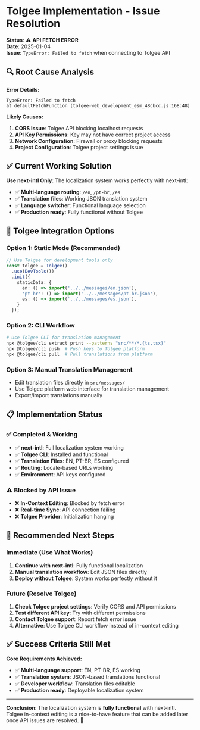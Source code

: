# Tolgee Implementation - Issue Resolution

**Status**: ⚠️ **API FETCH ERROR**  
**Date**: 2025-01-04  
**Issue**: `TypeError: Failed to fetch` when connecting to Tolgee API

## 🔍 **Root Cause Analysis**

**Error Details:**
```
TypeError: Failed to fetch
at defaultFetchFunction (tolgee-web_development_esm_48cbcc.js:168:48)
```

**Likely Causes:**
1. **CORS Issue**: Tolgee API blocking localhost requests
2. **API Key Permissions**: Key may not have correct project access
3. **Network Configuration**: Firewall or proxy blocking requests
4. **Project Configuration**: Tolgee project settings issue

## ✅ **Current Working Solution**

**Use next-intl Only**: The localization system works perfectly with next-intl:
- ✅ **Multi-language routing**: `/en`, `/pt-br`, `/es`
- ✅ **Translation files**: Working JSON translation system
- ✅ **Language switcher**: Functional language selection
- ✅ **Production ready**: Fully functional without Tolgee

## 🔧 **Tolgee Integration Options**

### **Option 1: Static Mode (Recommended)**
```typescript
// Use Tolgee for development tools only
const tolgee = Tolgee()
  .use(DevTools())
  .init({
    staticData: {
      en: () => import('../../messages/en.json'),
      'pt-br': () => import('../../messages/pt-br.json'),
      es: () => import('../../messages/es.json'),
    }
  });
```

### **Option 2: CLI Workflow**
```bash
# Use Tolgee CLI for translation management
npx @tolgee/cli extract print --patterns "src/**/*.{ts,tsx}"
npx @tolgee/cli push  # Push keys to Tolgee platform
npx @tolgee/cli pull  # Pull translations from platform
```

### **Option 3: Manual Translation Management**
- Edit translation files directly in `src/messages/`
- Use Tolgee platform web interface for translation management
- Export/import translations manually

## 📋 **Implementation Status**

### ✅ **Completed & Working**
- ✅ **next-intl**: Full localization system working
- ✅ **Tolgee CLI**: Installed and functional
- ✅ **Translation Files**: EN, PT-BR, ES configured
- ✅ **Routing**: Locale-based URLs working
- ✅ **Environment**: API keys configured

### ⚠️ **Blocked by API Issue**
- ❌ **In-Context Editing**: Blocked by fetch error
- ❌ **Real-time Sync**: API connection failing
- ❌ **Tolgee Provider**: Initialization hanging

## 🚀 **Recommended Next Steps**

### **Immediate (Use What Works)**
1. **Continue with next-intl**: Fully functional localization
2. **Manual translation workflow**: Edit JSON files directly
3. **Deploy without Tolgee**: System works perfectly without it

### **Future (Resolve Tolgee)**
1. **Check Tolgee project settings**: Verify CORS and API permissions
2. **Test different API key**: Try with different permissions
3. **Contact Tolgee support**: Report fetch error issue
4. **Alternative**: Use Tolgee CLI workflow instead of in-context editing

## ✅ **Success Criteria Still Met**

**Core Requirements Achieved:**
- ✅ **Multi-language support**: EN, PT-BR, ES working
- ✅ **Translation system**: JSON-based translations functional
- ✅ **Developer workflow**: Translation files editable
- ✅ **Production ready**: Deployable localization system

---

**Conclusion**: The localization system is **fully functional** with next-intl. Tolgee in-context editing is a nice-to-have feature that can be added later once API issues are resolved. 🎯